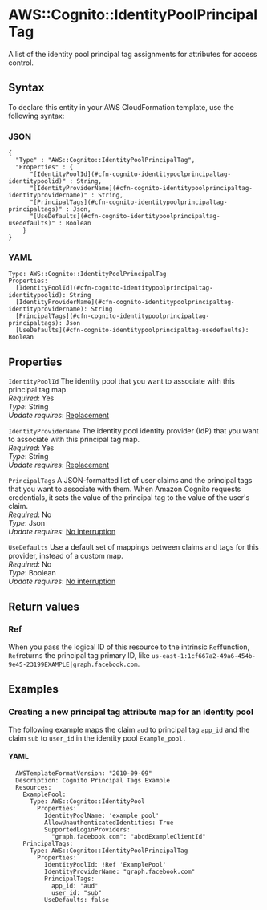 # AWS::Cognito::IdentityPoolPrincipalTag<a name="aws-resource-cognito-identitypoolprincipaltag"></a>

A list of the identity pool principal tag assignments for attributes for access control\.

## Syntax<a name="aws-resource-cognito-identitypoolprincipaltag-syntax"></a>

To declare this entity in your AWS CloudFormation template, use the following syntax:

### JSON<a name="aws-resource-cognito-identitypoolprincipaltag-syntax.json"></a>

```
{
  "Type" : "AWS::Cognito::IdentityPoolPrincipalTag",
  "Properties" : {
      "[IdentityPoolId](#cfn-cognito-identitypoolprincipaltag-identitypoolid)" : String,
      "[IdentityProviderName](#cfn-cognito-identitypoolprincipaltag-identityprovidername)" : String,
      "[PrincipalTags](#cfn-cognito-identitypoolprincipaltag-principaltags)" : Json,
      "[UseDefaults](#cfn-cognito-identitypoolprincipaltag-usedefaults)" : Boolean
    }
}
```

### YAML<a name="aws-resource-cognito-identitypoolprincipaltag-syntax.yaml"></a>

```
Type: AWS::Cognito::IdentityPoolPrincipalTag
Properties: 
  [IdentityPoolId](#cfn-cognito-identitypoolprincipaltag-identitypoolid): String
  [IdentityProviderName](#cfn-cognito-identitypoolprincipaltag-identityprovidername): String
  [PrincipalTags](#cfn-cognito-identitypoolprincipaltag-principaltags): Json
  [UseDefaults](#cfn-cognito-identitypoolprincipaltag-usedefaults): Boolean
```

## Properties<a name="aws-resource-cognito-identitypoolprincipaltag-properties"></a>

`IdentityPoolId`  <a name="cfn-cognito-identitypoolprincipaltag-identitypoolid"></a>
The identity pool that you want to associate with this principal tag map\.  
*Required*: Yes  
*Type*: String  
*Update requires*: [Replacement](https://docs.aws.amazon.com/AWSCloudFormation/latest/UserGuide/using-cfn-updating-stacks-update-behaviors.html#update-replacement)

`IdentityProviderName`  <a name="cfn-cognito-identitypoolprincipaltag-identityprovidername"></a>
The identity pool identity provider \(IdP\) that you want to associate with this principal tag map\.  
*Required*: Yes  
*Type*: String  
*Update requires*: [Replacement](https://docs.aws.amazon.com/AWSCloudFormation/latest/UserGuide/using-cfn-updating-stacks-update-behaviors.html#update-replacement)

`PrincipalTags`  <a name="cfn-cognito-identitypoolprincipaltag-principaltags"></a>
A JSON\-formatted list of user claims and the principal tags that you want to associate with them\. When Amazon Cognito requests credentials, it sets the value of the principal tag to the value of the user's claim\.  
*Required*: No  
*Type*: Json  
*Update requires*: [No interruption](https://docs.aws.amazon.com/AWSCloudFormation/latest/UserGuide/using-cfn-updating-stacks-update-behaviors.html#update-no-interrupt)

`UseDefaults`  <a name="cfn-cognito-identitypoolprincipaltag-usedefaults"></a>
Use a default set of mappings between claims and tags for this provider, instead of a custom map\.  
*Required*: No  
*Type*: Boolean  
*Update requires*: [No interruption](https://docs.aws.amazon.com/AWSCloudFormation/latest/UserGuide/using-cfn-updating-stacks-update-behaviors.html#update-no-interrupt)

## Return values<a name="aws-resource-cognito-identitypoolprincipaltag-return-values"></a>

### Ref<a name="aws-resource-cognito-identitypoolprincipaltag-return-values-ref"></a>

When you pass the logical ID of this resource to the intrinsic `Ref`function, `Ref`returns the principal tag primary ID, like `us-east-1:1cf667a2-49a6-454b-9e45-23199EXAMPLE|graph.facebook.com`\.

## Examples<a name="aws-resource-cognito-identitypoolprincipaltag--examples"></a>



### Creating a new principal tag attribute map for an identity pool<a name="aws-resource-cognito-identitypoolprincipaltag--examples--Creating_a_new_principal_tag_attribute_map_for_an_identity_pool"></a>

The following example maps the claim `aud` to principal tag `app_id` and the claim `sub` to `user_id` in the identity pool `Example_pool.`

#### YAML<a name="aws-resource-cognito-identitypoolprincipaltag--examples--Creating_a_new_principal_tag_attribute_map_for_an_identity_pool--yaml"></a>

```
  AWSTemplateFormatVersion: "2010-09-09"
  Description: Cognito Principal Tags Example  
  Resources:
    ExamplePool: 
      Type: AWS::Cognito::IdentityPool
        Properties:
          IdentityPoolName: 'example_pool'
          AllowUnauthenticatedIdentities: True      
          SupportedLoginProviders:
            "graph.facebook.com": "abcdExampleClientId"
    PrincipalTags:
      Type: AWS::Cognito::IdentityPoolPrincipalTag
        Properties:
          IdentityPoolId: !Ref 'ExamplePool'
          IdentityProviderName: "graph.facebook.com"
          PrincipalTags:                 
            app_id: "aud"
            user_id: "sub"
          UseDefaults: false
```